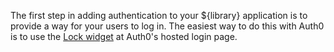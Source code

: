 The first step in adding authentication to your ${library} application is to provide a way for your users to log in. The easiest way to do this with Auth0 is to use the [Lock widget](/lock) at Auth0's hosted login page.